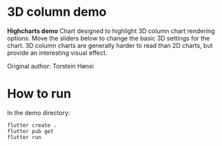 # 3D column demo

**Highcharts demo**
Chart designed to highlight 3D column chart rendering options.
        Move the sliders below to change the basic 3D settings for the chart.
        3D column charts are generally harder to read than 2D charts, but provide
        an interesting visual effect.

Original author: Torstein Hønsi

# How to run

In the demo directory:

```
flutter create .
flutter pub get
flutter run
```

